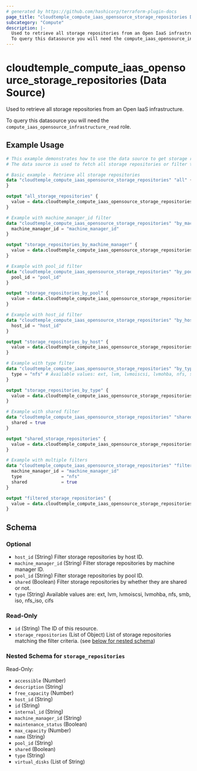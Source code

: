 ```yaml
---
# generated by https://github.com/hashicorp/terraform-plugin-docs
page_title: "cloudtemple_compute_iaas_opensource_storage_repositories Data Source - terraform-provider-cloudtemple"
subcategory: "Compute"
description: |-
  Used to retrieve all storage repositories from an Open IaaS infrastructure.
  To query this datasource you will need the compute_iaas_opensource_infrastructure_read role.
---
```


# cloudtemple_compute_iaas_opensource_storage_repositories (Data Source)

Used to retrieve all storage repositories from an Open IaaS infrastructure.

To query this datasource you will need the `compute_iaas_opensource_infrastructure_read` role.

## Example Usage

```terraform
# This example demonstrates how to use the data source to get storage repositories from an Open IaaS infrastructure.
# The data source is used to fetch all storage repositories or filter them by various criteria.

# Basic example - Retrieve all storage repositories
data "cloudtemple_compute_iaas_opensource_storage_repositories" "all" {
}

output "all_storage_repositories" {
  value = data.cloudtemple_compute_iaas_opensource_storage_repositories.all.storage_repositories
}

# Example with machine_manager_id filter
data "cloudtemple_compute_iaas_opensource_storage_repositories" "by_machine_manager" {
  machine_manager_id = "machine_manager_id"
}

output "storage_repositories_by_machine_manager" {
  value = data.cloudtemple_compute_iaas_opensource_storage_repositories.by_machine_manager.storage_repositories
}

# Example with pool_id filter
data "cloudtemple_compute_iaas_opensource_storage_repositories" "by_pool" {
  pool_id = "pool_id"
}

output "storage_repositories_by_pool" {
  value = data.cloudtemple_compute_iaas_opensource_storage_repositories.by_pool.storage_repositories
}

# Example with host_id filter
data "cloudtemple_compute_iaas_opensource_storage_repositories" "by_host" {
  host_id = "host_id"
}

output "storage_repositories_by_host" {
  value = data.cloudtemple_compute_iaas_opensource_storage_repositories.by_host.storage_repositories
}

# Example with type filter
data "cloudtemple_compute_iaas_opensource_storage_repositories" "by_type" {
  type = "nfs" # Available values: ext, lvm, lvmoiscsi, lvmohba, nfs, smb, iso, nfs_iso, cifs
}

output "storage_repositories_by_type" {
  value = data.cloudtemple_compute_iaas_opensource_storage_repositories.by_type.storage_repositories
}

# Example with shared filter
data "cloudtemple_compute_iaas_opensource_storage_repositories" "shared_only" {
  shared = true
}

output "shared_storage_repositories" {
  value = data.cloudtemple_compute_iaas_opensource_storage_repositories.shared_only.storage_repositories
}

# Example with multiple filters
data "cloudtemple_compute_iaas_opensource_storage_repositories" "filtered" {
  machine_manager_id = "machine_manager_id"
  type               = "nfs"
  shared             = true
}

output "filtered_storage_repositories" {
  value = data.cloudtemple_compute_iaas_opensource_storage_repositories.filtered.storage_repositories
}
```

<!-- schema generated by tfplugindocs -->
## Schema

### Optional

- `host_id` (String) Filter storage repositories by host ID.
- `machine_manager_id` (String) Filter storage repositories by machine manager ID.
- `pool_id` (String) Filter storage repositories by pool ID.
- `shared` (Boolean) Filter storage repositories by whether they are shared or not.
- `type` (String) Available values are: ext, lvm, lvmoiscsi, lvmohba, nfs, smb, iso, nfs_iso, cifs

### Read-Only

- `id` (String) The ID of this resource.
- `storage_repositories` (List of Object) List of storage repositories matching the filter criteria. (see [below for nested schema](#nestedatt--storage_repositories))

<a id="nestedatt--storage_repositories"></a>
### Nested Schema for `storage_repositories`

Read-Only:

- `accessible` (Number)
- `description` (String)
- `free_capacity` (Number)
- `host_id` (String)
- `id` (String)
- `internal_id` (String)
- `machine_manager_id` (String)
- `maintenance_status` (Boolean)
- `max_capacity` (Number)
- `name` (String)
- `pool_id` (String)
- `shared` (Boolean)
- `type` (String)
- `virtual_disks` (List of String)


